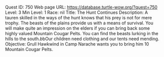 Quest ID: 750
Web page URL: https://database.turtle-wow.org/?quest=750
Level: 3
Min Level: 1
Race: nil
Title: The Hunt Continues
Description: A tauren skilled in the ways of the hunt knows that his prey is not for mere trophy. The beasts of the plains provide us with a means of survival. You will make quite an impression on the elders if you can bring back some highly valued Mountain Cougar Pelts. You can find the beasts lurking in the hills to the south.$b$bOur children need clothing and our tents need mending.
Objective: Grull Hawkwind in Camp Narache wants you to bring him 10 Mountain Cougar Pelts.
